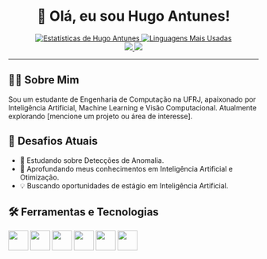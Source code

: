 <div align="center">


  <h1>👋 Olá, eu sou Hugo Antunes!</h1>

  <div align="center">
  <a href="https://github.com/hugo-antunes19">
    <img src="https://github-readme-stats.vercel.app/api?username=hugo-antunes19&show_icons=true&theme=tokyonight&include_all_commits=true&count_private=true&rank_icon=github" alt="Estatísticas de Hugo Antunes" />
  </a>
  <a href="https://github.com/hugo-antunes19">
    <img src="https://github-readme-stats.vercel.app/api/top-langs/?username=hugo-antunes19&layout=compact&langs_count=7&theme=tokyonight" alt="Linguagens Mais Usadas" />
  </a>
</div>

  <div>
    <a href="mailto:hugoleandroantunes@gmail.com">
      <img src="https://img.shields.io/badge/Gmail-D14836?style=for-the-badge&logo=gmail&logoColor=white" />
    </a>
    <a href="https://www.linkedin.com/in/hugo-antunes-08a76b213/" target="_blank">
      <img src="https://img.shields.io/badge/LinkedIn-0077B5?style=for-the-badge&logo=linkedin&logoColor=white" />
    </a>
  </div>
</div>

---

## 👨‍💻 Sobre Mim

Sou um estudante de Engenharia de Computação na UFRJ, apaixonado por Inteligência Artificial, Machine Learning e Visão Computacional. Atualmente explorando [mencione um projeto ou área de interesse].

## 🚀 Desafios Atuais

- 🔭 Estudando sobre Detecções de Anomalia.
- 🌱 Aprofundando meus conhecimentos em Inteligência Artificial e Otimização.
- 💡 Buscando oportunidades de estágio em Inteligência Artificial.

## 🛠️ Ferramentas e Tecnologias

<p align="left">
  <img src="https://cdn.jsdelivr.net/gh/devicons/devicon/icons/python/python-original.svg" width="40" height="40"/>
  <img src="https://cdn.jsdelivr.net/gh/devicons/devicon/icons/cplusplus/cplusplus-original.svg" width="40" height="40"/>
  <img src="https://cdn.jsdelivr.net/gh/devicons/devicon/icons/git/git-original.svg" width="40" height="40"/>
  <img src="https://cdn.jsdelivr.net/gh/devicons/devicon/icons/docker/docker-original.svg" width="40" height="40"/>
  <img src="https://cdn.jsdelivr.net/gh/devicons/devicon/icons/jupyter/jupyter-original-wordmark.svg" width="40" height="40" />
  <img src="https://cdn.jsdelivr.net/gh/devicons/devicon/icons/linux/linux-original.svg" width="40" height="40" />
</p>
